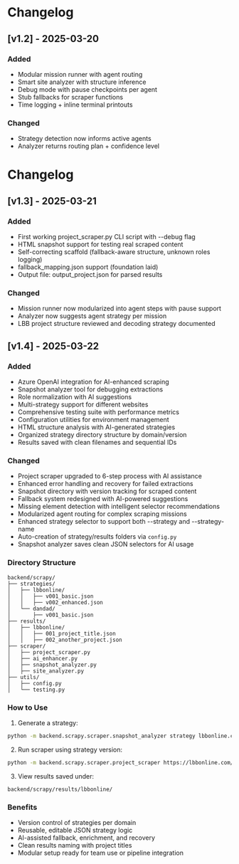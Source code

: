 # Changelog

## [v1.2] - 2025-03-20
### Added
- Modular mission runner with agent routing
- Smart site analyzer with structure inference
- Debug mode with pause checkpoints per agent
- Stub fallbacks for scraper functions
- Time logging + inline terminal printouts

### Changed
- Strategy detection now informs active agents
- Analyzer returns routing plan + confidence level

# Changelog

## [v1.3] - 2025-03-21
### Added
- First working project_scraper.py CLI script with --debug flag
- HTML snapshot support for testing real scraped content
- Self-correcting scaffold (fallback-aware structure, unknown roles logging)
- fallback_mapping.json support (foundation laid)
- Output file: output_project.json for parsed results

### Changed
- Mission runner now modularized into agent steps with pause support
- Analyzer now suggests agent strategy per mission
- LBB project structure reviewed and decoding strategy documented

## [v1.4] - 2025-03-22
### Added
- Azure OpenAI integration for AI-enhanced scraping
- Snapshot analyzer tool for debugging extractions
- Role normalization with AI suggestions
- Multi-strategy support for different websites
- Comprehensive testing suite with performance metrics 
- Configuration utilities for environment management
- HTML structure analysis with AI-generated strategies
- Organized strategy directory structure by domain/version
- Results saved with clean filenames and sequential IDs

### Changed
- Project scraper upgraded to 6-step process with AI assistance
- Enhanced error handling and recovery for failed extractions
- Snapshot directory with version tracking for scraped content
- Fallback system redesigned with AI-powered suggestions
- Missing element detection with intelligent selector recommendations
- Modularized agent routing for complex scraping missions
- Enhanced strategy selector to support both --strategy and --strategy-name
- Auto-creation of strategy/results folders via `config.py`
- Snapshot analyzer saves clean JSON selectors for AI usage

### Directory Structure
```
backend/scrapy/
├── strategies/
│   ├── lbbonline/
│   │   ├── v001_basic.json
│   │   ├── v002_enhanced.json
│   └── dandad/
│       ├── v001_basic.json
├── results/
│   ├── lbbonline/
│   │   ├── 001_project_title.json
│   │   ├── 002_another_project.json
├── scraper/
│   ├── project_scraper.py
│   ├── ai_enhancer.py
│   ├── snapshot_analyzer.py
│   ├── site_analyzer.py
├── utils/
│   ├── config.py
│   └── testing.py
```

### How to Use
1. Generate a strategy:
```bash
python -m backend.scrapy.scraper.snapshot_analyzer strategy lbbonline.com__HASH.html --ai
```
2. Run scraper using strategy version:
```bash
python -m backend.scrapy.scraper.project_scraper https://lbbonline.com/work/132158 --strategy-name lbbonline/v001
```
3. View results saved under:
```
backend/scrapy/results/lbbonline/
```

### Benefits
- Version control of strategies per domain
- Reusable, editable JSON strategy logic
- AI-assisted fallback, enrichment, and recovery
- Clean results naming with project titles
- Modular setup ready for team use or pipeline integration

